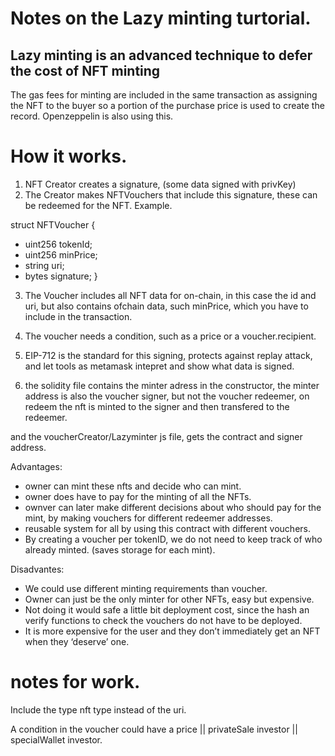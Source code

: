 # Notes on the Lazy minting turtorial.

## Lazy minting is an advanced technique to defer the cost of NFT minting

The gas fees for minting are included in the same transaction as assigning the NFT to the buyer so a portion of the purchase price is used to create the record. Openzeppelin is also using this.

# How it works.

1.  NFT Creator creates a signature, (some data signed with privKey)
2.  The Creator makes NFTVouchers that include this signature, these can be redeemed for the NFT.
    Example.

struct NFTVoucher {

- uint256 tokenId;
- uint256 minPrice;
- string uri;
- bytes signature;
  }

3. The Voucher includes all NFT data for on-chain, in this case the id and uri, but also contains ofchain data, such minPrice, which you have to include in the transaction.

4. The voucher needs a condition, such as a price or a voucher.recipient.

5. EIP-712 is the standard for this signing, protects against replay attack, and let tools as metamask intepret and show what data is signed.

6. the solidity file contains the minter adress in the constructor, the minter address is also the voucher signer, but not the voucher redeemer, on redeem the nft is minted to the signer and then transfered to the redeemer.

and the voucherCreator/Lazyminter js file, gets the contract and signer address.

Advantages:

- owner can mint these nfts and decide who can mint.
- owner does have to pay for the minting of all the NFTs.
- ownver can later make different decisions about who should pay for the mint, by making vouchers for different redeemer addresses.
- reusable system for all by using this contract with different vouchers.
- By creating a voucher per tokenID, we do not need to keep track of who already minted. (saves storage for each mint).

Disadvantes:

- We could use different minting requirements than voucher.
- Owner can just be the only minter for other NFTs, easy but expensive.
- Not doing it would safe a little bit deployment cost, since the hash an verify functions to check the vouchers do not have to be deployed.
- It is more expensive for the user and they don’t immediately get an NFT when they ‘deserve’ one.

# notes for work.

Include the type nft type instead of the uri.

A condition in the voucher could have a price || privateSale investor || specialWallet investor.
